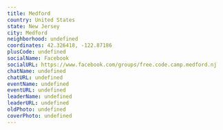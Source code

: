 ```yaml
---
title: Medford
country: United States
state: New Jersey
city: Medford
neighborhood: undefined
coordinates: 42.326418, -122.87186
plusCode: undefined
socialName: Facebook
socialURL: https://www.facebook.com/groups/free.code.camp.medford.nj
chatName: undefined
chatURL: undefined
eventName: undefined
eventURL: undefined
leaderName: undefined
leaderURL: undefined
oldPhoto: undefined
coverPhoto: undefined
---
```

